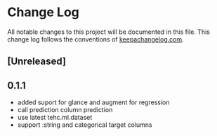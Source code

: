 # Change Log
All notable changes to this project will be documented in this file. This change log follows the conventions of [keepachangelog.com](http://keepachangelog.com/).

## [Unreleased]

## 0.1.1
- added suport for glance and augment for regression 
- call prediction column prediction
- use latest tehc.ml.dataset
- support :string and categorical target columns

